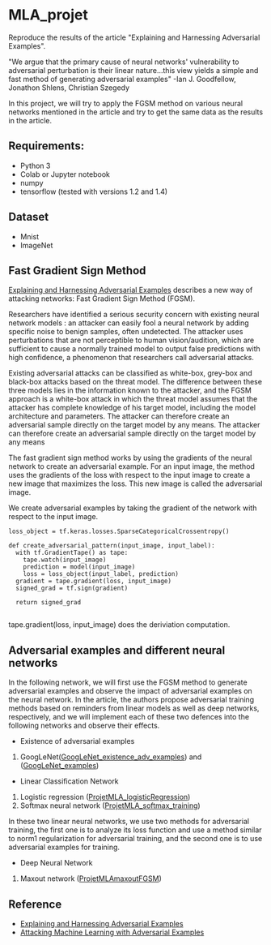 
# MLA_projet
Reproduce the results of the article "Explaining and Harnessing Adversarial Examples". 

"We argue that the primary cause of neural networks' vulnerability to adversarial perturbation is their linear nature...this view yields a simple and fast method of generating adversarial examples" -Ian J. Goodfellow, Jonathon Shlens, Christian Szegedy

In this project, we will try to apply the FGSM method on various neural networks mentioned in the article and try to get the same data as the results in the article.

## Requirements:

* Python 3
* Colab or Jupyter notebook
* numpy
* tensorflow (tested with versions 1.2 and 1.4)

## Dataset

* Mnist
* ImageNet
## Fast Gradient Sign Method 

[Explaining and Harnessing Adversarial Examples](https://arxiv.org/abs/1412.6572) describes a new way of attacking networks: Fast Gradient Sign Method (FGSM).

Researchers have identified a serious security concern with existing neural network models : an attacker can easily fool a neural network by adding specific noise to benign samples, often undetected. The attacker uses perturbations that are not perceptible to human vision/audition, which are sufficient to cause a normally trained model to output false predictions with high confidence, a phenomenon that researchers call adversarial attacks.

Existing adversarial attacks can be classified as white-box, grey-box and black-box attacks based on the threat model. The difference between these three models lies in the information known to the attacker, and the FGSM approach is a white-box attack in which the threat model assumes that the attacker has complete knowledge of his target model, including the model architecture and parameters. The attacker can therefore create an adversarial sample directly on the target model by any means. The attacker can therefore create an adversarial sample directly on the target model by any means

The fast gradient sign method works by using the gradients of the neural network to create an adversarial example. 
For an input image, the method uses the gradients of the loss with respect to the input image to create a new image that 
maximizes the loss. This new image is called the adversarial image.

We create adversarial examples by taking the gradient of the network with respect to the input image.
```
loss_object = tf.keras.losses.SparseCategoricalCrossentropy()

def create_adversarial_pattern(input_image, input_label):
  with tf.GradientTape() as tape:
    tape.watch(input_image)
    prediction = model(input_image)
    loss = loss_object(input_label, prediction)
  gradient = tape.gradient(loss, input_image)
  signed_grad = tf.sign(gradient)
  
  return signed_grad
  
```
tape.gradient(loss, input_image) does the deriviation computation.

## Adversarial examples and different neural networks

In the following network, we will first use the FGSM method to generate adversarial examples and observe the impact of adversarial examples on the neural network.  In the article, the authors propose adversarial training methods based on reminders from linear models as well as deep networks, respectively, and we will implement each of these two defences into the following networks and observe their effects.
  * Existence of adversarial examples
  
  1. GoogLeNet([GoogLeNet_existence_adv_examples](/src/existence_adv/)) and ([GoogLeNet_examples](/src/Tiny_ImageNet/)) 
  
  * Linear Classification Network
  
  1. Logistic regression ([ProjetMLA_logisticRegression](/src/logistic_regression/)) 
  2. Softmax neural network ([ProjetMLA_softmax_training](/src/softmax/)) 
   
    
  In these two linear neural networks, we use two methods for adversarial training, the first one is to analyze its loss function and use a method similar to norm1 regularization for adversarial training, and the second one is to use adversarial examples for training.
    
  * Deep Neural Network
  
  1. Maxout network ([ProjetMLAmaxoutFGSM](/src/maxout/))
    


## Reference

- [Explaining and Harnessing Adversarial Examples](https://arxiv.org/abs/1412.6572)
- [Attacking Machine Learning with Adversarial Examples](https://openai.com/blog/adversarial-example-research/)
